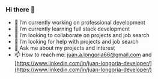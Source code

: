 ### Hi there 👋

<!--
**juanlongoria/juanlongoria** is a ✨ _special_ ✨ repository because its `README.md` (this file) appears on your GitHub profile.

Here are some ideas to get you started: -->

- 🔭 I’m currently working on professional development
- 🌱 I’m currently learning full stack development
- 👯 I’m looking to collaborate on projects and job search
- 🤔 I’m looking for help with projects and job search
- 💬 Ask me about my projects and interest
- 📫 How to reach me: [juan.a.longoria66@gmail.com](mailto:juan.a.longoria66@gmail.com) and [https://www.linkedin.com/in/juan-longoria-developer/](https://www.linkedin.com/in/juan-longoria-developer/)
<!--- - 😄 Pronouns: ...
- ⚡ Fun fact: ... -->

